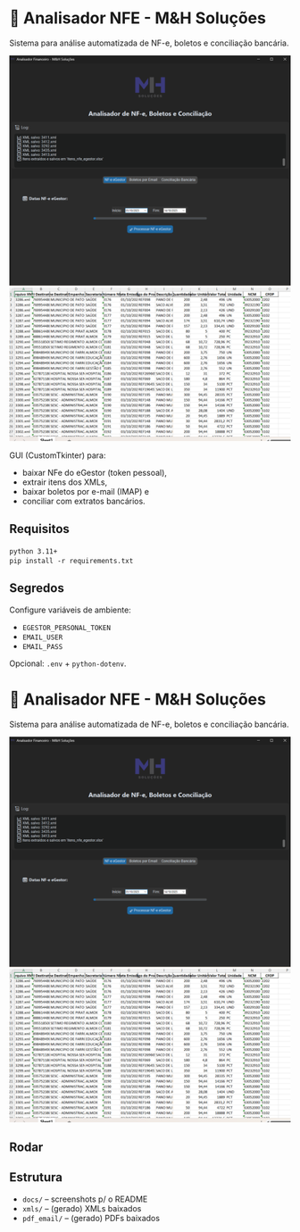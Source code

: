 # 🧠 Analisador NFE - M&H Soluções

Sistema para análise automatizada de NF-e, boletos e conciliação bancária.

![Interface do sistema](docs/interface.png)
![Exemplo de resultado](docs/exemploderesultadoparte1.png)

GUI (CustomTkinter) para:
- baixar NFe do eGestor (token pessoal),
- extrair itens dos XMLs,
- baixar boletos por e-mail (IMAP) e
- conciliar com extratos bancários.

## Requisitos
`python 3.11+`  
`pip install -r requirements.txt`

## Segredos
Configure variáveis de ambiente:
- `EGESTOR_PERSONAL_TOKEN`
- `EMAIL_USER`
- `EMAIL_PASS`

Opcional: `.env` + `python-dotenv`.
# 🧠 Analisador NFE - M&H Soluções

Sistema para análise automatizada de NF-e, boletos e conciliação bancária.

![Interface do sistema](docs/interface.png)
![Exemplo de resultado](docs/exemploderesultadoparte1.png)

## Rodar

## Estrutura
- `docs/` – screenshots p/ o README
- `xmls/` – (gerado) XMLs baixados
- `pdf_email/` – (gerado) PDFs baixados
